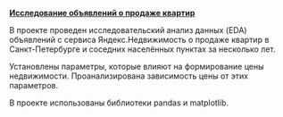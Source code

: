 **[Исследование объявлений о продаже квартир](https://github.com/AnnaTrampa/Portfolio/blob/main/Apartment_Listings_EDA/Apartment_Listings_EDA.ipynb)**

В проекте проведен исследовательский анализ данных (EDA) объявлений с сервиса Яндекс.Недвижимость о продаже квартир в Санкт-Петербурге и соседних населённых пунктах за несколько лет.

Установлены параметры, которые влияют на формирование цены недвижимости. Проанализирована зависимость цены от этих параметров.

В проекте использованы библиотеки pandas и matplotlib.
